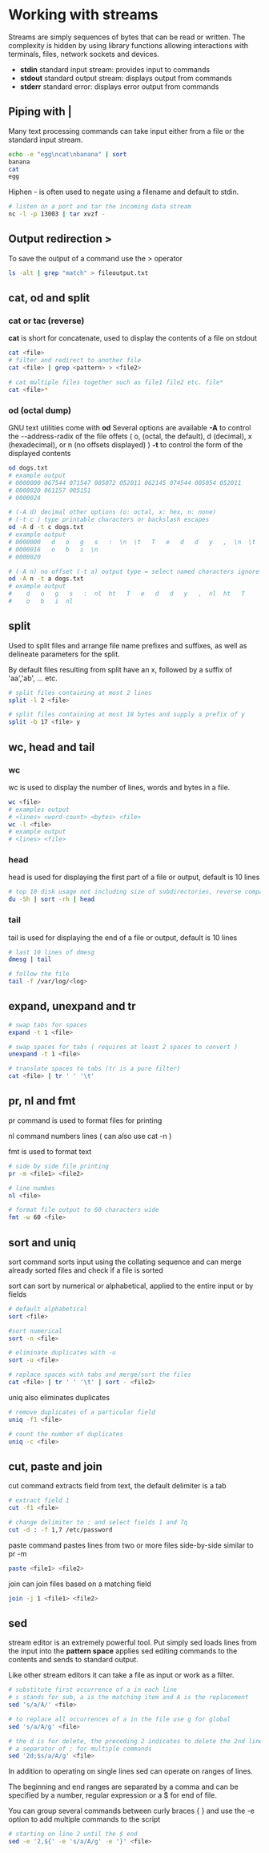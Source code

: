 # Working with streams

Streams are simply sequences of bytes that can be read or written.  The complexity is hidden by using library functions allowing interactions with terminals, files, network sockets and devices.

- **stdin** standard input stream: provides input to commands
- **stdout** standard output stream: displays output from commands
- **stderr** standard error: displays error output from commands

## Piping with |

Many text processing commands can take input either from a file or the standard input stream.

```sh
echo -e "egg\ncat\nbanana" | sort
banana
cat
egg
```

Hiphen - is often used to negate using a filename and default to stdin.

```sh
# listen on a port and tar the incoming data stream
nc -l -p 13003 | tar xvzf -
```

## Output redirection >

To save the output of a command use the > operator

```sh
ls -alt | grep "match" > fileoutput.txt
```

## cat, od and split

### cat or tac (reverse)

**cat** is short for concatenate, used to display the contents of a file on stdout

```sh
cat <file>
# filter and redirect to another file
cat <file> | grep <pattern> > <file2>

# cat multiple files together such as file1 file2 etc. file*
cat <file>*
```

### od (octal dump)

GNU text utilities come with **od**
Several options are available 
**-A** to control the --address-radix of the file offets ( o, (octal, the default), d (decimal), x (hexadecimal), or n (no offsets displayed) )
 **-t** to control the form of the displayed contents

```sh
od dogs.txt
# example output
# 0000000 067544 071547 005072 052011 062145 074544 005054 052011
# 0000020 061157 005151
# 0000024

# (-A d) decimal other options (o: octal, x: hex, n: none)
# (-t c ) type printable characters or backslash escapes
od -A d -t c dogs.txt
# example output
# 0000000   d   o   g   s   :  \n  \t   T   e   d   d   y   ,  \n  \t   T
# 0000016   o   b   i  \n
# 0000020

# (-A n) no offset (-t a) output type = select named characters ignore high-order bit
od -A n -t a dogs.txt
# example output
#    d   o   g   s   :  nl  ht   T   e   d   d   y   ,  nl  ht   T
#    o   b   i  nl
```

## split

Used to split files and arrange file name prefixes and suffixes, as well as delineate parameters for the split.

By default files resulting from split have an x, followed by a suffix of 'aa','ab', ... etc.

```sh
# split files containing at most 2 lines
split -l 2 <file>

# split files containing at most 18 bytes and supply a prefix of y
split -b 17 <file> y
```

## wc, head and tail

### wc

wc is used to display the number of lines, words and bytes in a file.

```sh
wc <file>
# examples output
# <lines> <word-count> <bytes> <file>
wc -l <file>
# example output
# <lines> <file>
```

### head

head is used for displaying the first part of a file or output, default is 10 lines

```sh
# top 10 disk usage not including size of subdirectories, reverse comparison, human readable
du -Sh | sort -rh | head
```

### tail

tail is used for displaying the end of a file or output, default is 10 lines

```sh
# last 10 lines of dmesg
dmesg | tail

# follow the file
tail -f /var/log/<log>
```

## expand, unexpand and tr

```sh
# swap tabs for spaces
expand -t 1 <file>

# swap spaces for tabs ( requires at least 2 spaces to convert )
unexpand -t 1 <file>

# translate spaces to tabs (tr is a pure filter)
cat <file> | tr ' ' '\t'
```

## pr, nl and fmt

pr command is used to format files for printing

nl command numbers lines ( can also use cat -n )

fmt is used to format text

```sh
# side by side file printing
pr -m <file1> <file2> 

# line numbes
nl <file>

# format file output to 60 characters wide
fmt -w 60 <file>
```

## sort and uniq

sort command sorts input using the collating sequence and can merge already sorted files and check if a file is sorted

sort can sort by numerical or alphabetical, applied to the entire input or by fields

```sh
# default alphabetical
sort <file>

#sort numerical
sort -n <file>

# eliminate duplicates with -u
sort -u <file>

# replace spaces with tabs and merge/sort the files
cat <file> | tr ' ' '\t' | sort - <file2>
```

uniq also eliminates duplicates

```sh
# remove duplicates of a particular field
uniq -f1 <file>

# count the number of duplicates
uniq -c <file>
```

## cut, paste and join

cut command extracts field from text, the default delimiter is a tab

```sh
# extract field 1
cut -f1 <file>

# change delimiter to : and select fields 1 and 7q
cut -d : -f 1,7 /etc/password
```

paste command pastes lines from two or more files side-by-side similar to pr -m

```sh
paste <file1> <file2>
```

join can join files based on a matching field

```sh
join -j 1 <file1> <file2>
```

## sed 

stream editor is an extremely powerful tool.
Put simply sed loads lines from the input into the **pattern space** applies sed editing commands to the contents and sends to standard output.

Like other stream editors it can take a file as input or work as a filter.

```sh
# substitute first occurrence of a in each line
# s stands for sub, a is the matching item and A is the replacement
sed 's/a/A/' <file>

# to replace all occurrences of a in the file use g for global
sed 's/a/A/g' <file>

# the d is for delete, the preceding 2 indicates to delete the 2nd line only,  $ is for end of file
# a separator of ; for multiple commands
sed '2d;$s/a/A/g' <file>
```

In addition to operating on single lines sed can operate on ranges of lines.  

The beginning and end ranges are separated by a comma and can be specified by a number, regular expression or a $ for end of file.

You can group several commands between curly braces { } and use the -e option to add multiple commands to the script

```sh
# starting on line 2 until the $ end
sed -e '2,${' -e 's/a/A/g' -e '}' <file>
```

